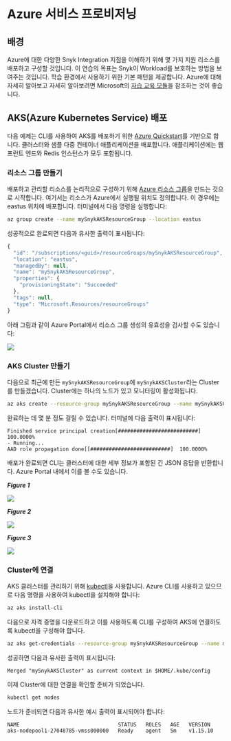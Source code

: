 # Azure 서비스 프로비저닝

## 배경

Azure에 대한 다양한 Snyk Integration 지점을 이해하기 위해 몇 가지 지원 리소스를 배포하고 구성할 것입니다. 이 연습의 목표는 Snyk이 Workload를 보호하는 방법을 보여주는 것입니다. 학습 환경에서 사용하기 위한 기본 패턴을 제공합니다. Azure에 대해 자세히 알아보고 자세히 알아보려면 Microsoft의 [자습 교육 모듈](https://docs.microsoft.com/en-us/learn/browse/?products=azure)을 참조하는 것이 좋습니다.

## AKS(Azure Kubernetes Service) 배포

다음 예제는 CLI를 사용하여 AKS를 배포하기 위한 [Azure Quickstart](https://docs.microsoft.com/en-us/azure/aks/kubernetes-walkthrough)를 기반으로 합니다. 클러스터와 샘플 다중 컨테이너 애플리케이션을 배포합니다. 애플리케이션에는 웹 프런트 엔드와 Redis 인스턴스가 모두 포함됩니다.

### 리소스 그룹 만들기

배포하고 관리할 리소스를 논리적으로 구성하기 위해 [Azure 리소스 그룹](https://docs.microsoft.com/en-us/learn/modules/control-and-organize-with-azure-resource-manager/2-principles-of-resource-groups)을 만드는 것으로 시작합니다. 여기서는 리소스가 Azure에서 실행될 위치도 정의합니다. 이 경우에는 eastus 위치에 배포합니다. 터미널에서 다음 명령을 실행합니다:

```bash
az group create --name mySnykAKSResourceGroup --location eastus
```

성공적으로 완료되면 다음과 유사한 출력이 표시됩니다:

```javascript
{
  "id": "/subscriptions/<guid>/resourceGroups/mySnykAKSResourceGroup",
  "location": "eastus",
  "managedBy": null,
  "name": "mySnykAKSResourceGroup",
  "properties": {
    "provisioningState": "Succeeded"
  },
  "tags": null,
  "type": "Microsoft.Resources/resourceGroups"
}
```

아래 그림과 같이 Azure Portal에서 리소스 그룹 생성의 유효성을 검사할 수도 있습니다:

![](https://partner-workshop-assets.s3.us-east-2.amazonaws.com/azure\_resource\_groups\_01.png)

### AKS Cluster 만들기

다음으로 최근에 만든 `mySnykAKSResourceGroup`에 `mySnykAKSCluster`라는 Cluster를 만들겠습니다. Cluster에는 하나의 노드가 있고 모니터링이 활성화됩니다.

```bash
az aks create --resource-group mySnykAKSResourceGroup --name mySnykAKSCluster --node-count 1 --enable-addons monitoring --generate-ssh-keys
```

완료하는 데 몇 분 정도 걸릴 수 있습니다. 터미널에 다음 출력이 표시됩니다:

```
Finished service principal creation[##########################]  100.0000%
- Running...
AAD role propagation done[[##########################]  100.0000%
```

배포가 완료되면 CLI는 클러스터에 대한 세부 정보가 포함된 긴 JSON 응답을 반환합니다. Azure Portal 내에서 이를 볼 수도 있습니다.

_**Figure 1**_

![](https://partner-workshop-assets.s3.us-east-2.amazonaws.com/azure\_resource\_groups\_02.png)

_**Figure 2**_

![](https://partner-workshop-assets.s3.us-east-2.amazonaws.com/azure\_resource\_groups\_03.png)

_**Figure 3**_

![](https://partner-workshop-assets.s3.us-east-2.amazonaws.com/azure\_resource\_groups\_04.png)

### Cluster에 연결

AKS 클러스터를 관리하기 위해 [kubectl](https://kubernetes.io/docs/user-guide/kubectl/)을 사용합니다. Azure CLI를 사용하고 있으므로 다음 명령을 사용하여 kubectl을 설치해야 합니다:

```bash
az aks install-cli
```

다음으로 자격 증명을 다운로드하고 이를 사용하도록 CLI를 구성하여 AKS에 연결하도록 kubectl을 구성해야 합니다.

```bash
az aks get-credentials --resource-group mySnykAKSResourceGroup --name mySnykAKSCluster
```

성공하면 다음과 유사한 출력이 표시됩니다:

```
Merged "mySnykAKSCluster" as current context in $HOME/.kube/config
```

이제 Cluster에 대한 연결을 확인할 준비가 되었습니다.

```bash
kubectl get nodes
```

노드가 준비되면 다음과 유사한 예시 출력이 표시되어야 합니다:

```
NAME                                STATUS   ROLES   AGE   VERSION
aks-nodepool1-27048785-vmss000000   Ready    agent   5m    v1.15.10
```
